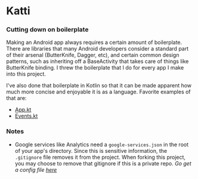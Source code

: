 # Katti

### Cutting down on boilerplate

Making an Android app always requires a certain amount of boilerplate. There are libraries that many Android developers consider a standard part of their arsenal (ButterKnife, Dagger, etc), and certain common design patterns, such as inheriting off a BaseActivity that takes care of things like ButterKnife binding. I threw the boilerplate that I do for every app I make into this project.

I've also done that boilerplate in Kotlin so that it can be made apparent how much more concise and enjoyable it is as a language. Favorite examples of that are:

- [App.kt](app/src/main/java/com/kevinmost/katti/App.kt)
- [Events.kt](app/src/main/java/com/kevinmost/katti/event/Events.kt)

### Notes

- Google services like Analytics need a `google-services.json` in the root of your app's directory. Since this is sensitive information, the `.gitignore` file removes it from the project. When forking this project, you may choose to remove that gitignore if this is a private repo.
_Go get a config file [here](https://developers.google.com/mobile/add?platform=android&cntapi=analytics&cnturl=https:%2F%2Fdevelopers.google.com%2Fanalytics%2Fdevguides%2Fcollection%2Fandroid%2Fv4%2Fapp%3Fconfigured%3Dtrue&cntlbl=Continue%20Adding%20Analytics)_


